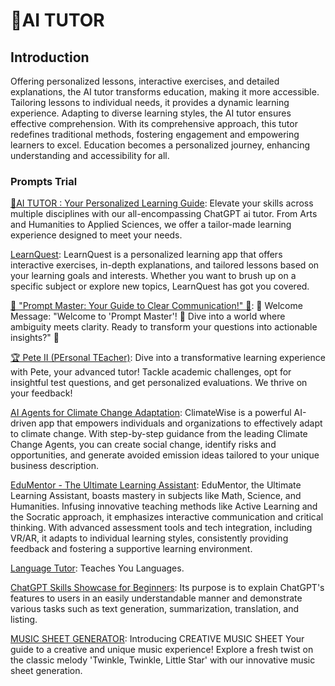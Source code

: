 # 🌟AI TUTOR

## Introduction

Offering personalized lessons, interactive exercises, and detailed explanations, the AI tutor transforms education, making it more accessible. Tailoring lessons to individual needs, it provides a dynamic learning experience. Adapting to diverse learning styles, the AI tutor ensures effective comprehension. With its comprehensive approach, this tutor redefines traditional methods, fostering engagement and empowering learners to excel. Education becomes a personalized journey, enhancing understanding and accessibility for all.

### Prompts Trial

[🌟AI TUTOR : Your Personalized Learning Guide](https://flowgpt.com/p/chatgpt-academy-your-personalized-learning-pathway): Elevate your skills across multiple disciplines with our all-encompassing ChatGPT ai tutor. From Arts and Humanities to Applied Sciences, we offer a tailor-made learning experience designed to meet your needs.

[LearnQuest](https://flowgpt.com/p/learnquest): LearnQuest is a personalized learning app that offers interactive exercises, in-depth explanations, and tailored lessons based on your learning goals and interests. Whether you want to brush up on a specific subject or explore new topics, LearnQuest has got you covered. 

[📜 "Prompt Master: Your Guide to Clear Communication!" 📜](https://flowgpt.com/p/prompt-master-your-guide-to-clear-communication-1): 🌼 Welcome Message: "Welcome to 'Prompt Master'! 🌠 Dive into a world where ambiguity meets clarity. Ready to transform your questions into actionable insights?" 🌼

[🏆 Pete II (PErsonal TEacher)](https://flowgpt.com/p/pete-ii-personal-teacher-4): Dive into a transformative learning experience with Pete, your advanced tutor! Tackle academic challenges, opt for insightful test questions, and get personalized evaluations. We thrive on your feedback!

[AI Agents for Climate Change Adaptation](https://flowgpt.com/p/ai-agents-for-climate-change-adaptation): ClimateWise is a powerful AI-driven app that empowers individuals and organizations to effectively adapt to climate change. With step-by-step guidance from the leading Climate Change Agents, you can create social change, identify risks and opportunities, and generate avoided emission ideas tailored to your unique business description.

[EduMentor - The Ultimate Learning Assistant](https://flowgpt.com/p/edumentor-the-ultimate-learning-assistant): EduMentor, the Ultimate Learning Assistant, boasts mastery in subjects like Math, Science, and Humanities. Infusing innovative teaching methods like Active Learning and the Socratic approach, it emphasizes interactive communication and critical thinking. With advanced assessment tools and tech integration, including VR/AR, it adapts to individual learning styles, consistently providing feedback and fostering a supportive learning environment.

[Language Tutor](https://flowgpt.com/p/language-tutor-1): Teaches You Languages.

[ChatGPT Skills Showcase for Beginners](https://flowgpt.com/p/chatgpt-skills-showcase-for-beginners): Its purpose is to explain ChatGPT's features to users in an easily understandable manner and demonstrate various tasks such as text generation, summarization, translation, and listing. 

[MUSIC SHEET GENERATOR](https://flowgpt.com/p/music-sheet-generator): Introducing CREATIVE  MUSIC SHEET  Your guide to a creative and unique music experience! Explore a fresh twist on the classic melody 'Twinkle, Twinkle, Little Star' with our innovative music sheet generation. 

